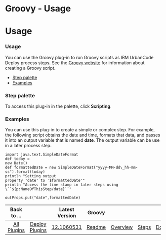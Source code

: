 
Groovy - Usage
==============

# Usage



### Usage




 


You can use the Groovy plug-in to run Groovy scripts as IBM UrbanCode Deploy process steps. See the 
[Groovy website](http://www.groovy-lang.org/) for information about creating a Groovy script.


* [Step 
palette](#palette)
* [Examples](#examples)



### **Step palette**


To access this plug-in in the palette, click 
**Scripting**.



### **Examples**


You can use this plug-in to create a simple or complex step. For example, the 
following script obtains the date and time, formats that data, and passes it into an output variable that is named 
**date**. The output variable can be use in a later process step.



```
import java.text.SimpleDateFormat
def today = 
new Date()
def formattedDate = new SimpleDateFormat("yyyy-MM-dd\_hh-mm-ss").format(today)
println "Setting output 
property 'date' to '$formattedDate'"
println "Access the time stamp in later steps using \``${p:NameOfThisStep/date}``"

outProps.put("date",formattedDate)

```



|Back to ...||Latest Version|Groovy ||||
| :---: | :---: | :---: | :---: | :---: | :---: | :---: |
|[All Plugins](../../index.md)|[Deploy Plugins](../README.md)|[12.1060531](https://raw.githubusercontent.com/UrbanCode/IBM-UCD-PLUGINS/main/files/Groovy/Groovy-12.1060531.zip)|[Readme](README.md)|[Overview](overview.md)|[Steps](steps.md)|[Downloads](downloads.md)|
